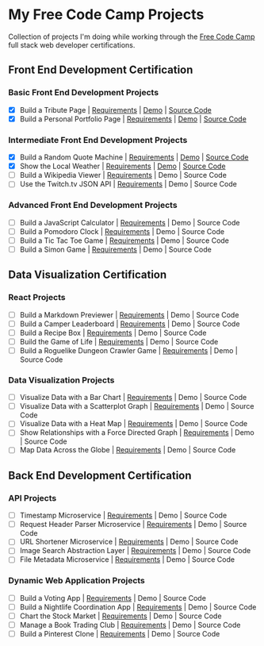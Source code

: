 # My Free Code Camp Projects

Collection of projects I'm doing while working through the [Free Code Camp](http://www.freecodecamp.com) full stack web developer certifications.

## Front End Development Certification

### Basic Front End Development Projects

- [x] Build a Tribute Page | [Requirements](http://www.freecodecamp.com/challenges/build-a-tribute-page) | [Demo](http://fcc.mikesprague.me/tribute-page/) | [Source Code](https://github.com/mikesprague/fcc/tree/gh-pages/tribute-page)
- [x] Build a Personal Portfolio Page | [Requirements](http://www.freecodecamp.com/challenges/build-a-personal-portfolio-webpage) | [Demo](http://fcc.mikesprague.me/personal-portfolio/) | [Source Code](https://github.com/mikesprague/fcc/tree/gh-pages/personal-portfolio)

### Intermediate Front End Development Projects

- [x] Build a Random Quote Machine | [Requirements](http://www.freecodecamp.com/challenges/build-a-random-quote-machine) | [Demo](http://fcc.mikesprague.me/random-quote-machine/) | [Source Code](https://github.com/mikesprague/fcc/tree/gh-pages/random-quote-machine)
- [x] Show the Local Weather | [Requirements](http://www.freecodecamp.com/challenges/show-the-local-weather) | [Demo](http://fcc.mikesprague.me/local-weather/) | [Source Code](https://github.com/mikesprague/fcc/tree/gh-pages/local-weather)
- [ ] Build a Wikipedia Viewer | [Requirements](http://www.freecodecamp.com/challenges/build-a-wikipedia-viewer) | Demo | Source Code
- [ ] Use the Twitch.tv JSON API | [Requirements](http://www.freecodecamp.com/challenges/use-the-twitchtv-json-api) | Demo | Source Code

### Advanced Front End Development Projects

- [ ] Build a JavaScript Calculator | [Requirements](http://www.freecodecamp.com/challenges/build-a-javascript-calculator) | Demo | Source Code
- [ ] Build a Pomodoro Clock | [Requirements](http://www.freecodecamp.com/challenges/build-a-pomodoro-clock) | Demo | Source Code
- [ ] Build a Tic Tac Toe Game | [Requirements](http://www.freecodecamp.com/challenges/build-a-tic-tac-toe-game) | Demo | Source Code
- [ ] Build a Simon Game | [Requirements](http://www.freecodecamp.com/challenges/build-a-simon-game) | Demo | Source Code

## Data Visualization Certification

### React Projects

- [ ] Build a Markdown Previewer | [Requirements](http://www.freecodecamp.com/challenges/build-a-markdown-previewer) | Demo | Source Code
- [ ] Build a Camper Leaderboard | [Requirements](http://www.freecodecamp.com/challenges/build-a-camper-leaderboard) | Demo | Source Code
- [ ] Build a Recipe Box | [Requirements](http://www.freecodecamp.com/challenges/build-a-recipe-box) | Demo | Source Code
- [ ] Build the Game of Life | [Requirements](http://www.freecodecamp.com/challenges/build-the-game-of-life) | Demo | Source Code
- [ ] Build a Roguelike Dungeon Crawler Game | [Requirements](http://www.freecodecamp.com/challenges/build-a-roguelike-dungeon-crawler-game) | Demo | Source Code

### Data Visualization Projects

- [ ] Visualize Data with a Bar Chart | [Requirements](http://www.freecodecamp.com/challenges/visualize-data-with-a-bar-chart) | Demo | Source Code
- [ ] Visualize Data with a Scatterplot Graph | [Requirements](http://www.freecodecamp.com/challenges/visualize-data-with-a-scatterplot-graph) | Demo | Source Code
- [ ] Visualize Data with a Heat Map | [Requirements](http://www.freecodecamp.com/challenges/visualize-data-with-a-heat-map) | Demo | Source Code
- [ ] Show Relationships with a Force Directed Graph | [Requirements](http://www.freecodecamp.com/challenges/show-relationships-with-a-force-directed-graph) | Demo | Source Code
- [ ] Map Data Across the Globe | [Requirements](http://www.freecodecamp.com/challenges/map-data-across-the-globe) | Demo | Source Code

## Back End Development Certification

### API Projects

- [ ] Timestamp Microservice | [Requirements](http://www.freecodecamp.com/challenges/timestamp-microservice) | Demo | Source Code
- [ ] Request Header Parser Microservice | [Requirements](http://www.freecodecamp.com/challenges/timestamp-microservice) | Demo | Source Code
- [ ] URL Shortener Microservice | [Requirements](http://www.freecodecamp.com/challenges/url-shortener-microservice) | Demo | Source Code
- [ ] Image Search Abstraction Layer | [Requirements](http://www.freecodecamp.com/challenges/image-search-abstraction-layer) | Demo | Source Code
- [ ] File Metadata Microservice | [Requirements](http://www.freecodecamp.com/challenges/file-metadata-microservice) | Demo | Source Code

### Dynamic Web Application Projects

- [ ] Build a Voting App | [Requirements](http://www.freecodecamp.com/challenges/build-a-voting-app) | Demo | Source Code
- [ ] Build a Nightlife Coordination App | [Requirements](http://www.freecodecamp.com/challenges/build-a-nightlife-coordination-app) | Demo | Source Code
- [ ] Chart the Stock Market | [Requirements](http://www.freecodecamp.com/challenges/chart-the-stock-market) | Demo | Source Code
- [ ] Manage a Book Trading Club | [Requirements](http://www.freecodecamp.com/challenges/manage-a-book-trading-club) | Demo | Source Code
- [ ] Build a Pinterest Clone | [Requirements](http://www.freecodecamp.com/challenges/build-a-pinterest-clone) | Demo | Source Code
